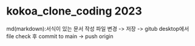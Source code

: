 # kokoa_clone_coding 2023

md(markdown):서식이 있는 문서 작성
파일 변경 -> 저장 -> gitub desktop에서 file check 후 commit to main -> push origin
